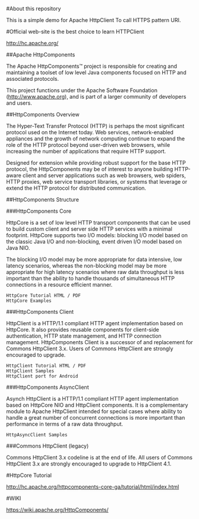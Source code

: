 #About this repository 

This is a simple demo for Apache HttpClient To call HTTPS pattern URI.

#Official web-site is the best choice to learn HTTPClient 

http://hc.apache.org/


##Apache HttpComponents

The Apache HttpComponents™ project is responsible for creating and maintaining a toolset of low level Java components focused on HTTP and associated protocols.

This project functions under the Apache Software Foundation (http://www.apache.org), and is part of a larger community of developers and users.

##HttpComponents Overview

The Hyper-Text Transfer Protocol (HTTP) is perhaps the most significant protocol used on the Internet today. Web services, network-enabled appliances and the growth of network computing continue to expand the role of the HTTP protocol beyond user-driven web browsers, while increasing the number of applications that require HTTP support.

Designed for extension while providing robust support for the base HTTP protocol, the HttpComponents may be of interest to anyone building HTTP-aware client and server applications such as web browsers, web spiders, HTTP proxies, web service transport libraries, or systems that leverage or extend the HTTP protocol for distributed communication.

##HttpComponents Structure

###HttpComponents Core

HttpCore is a set of low level HTTP transport components that can be used to build custom client and server side HTTP services with a minimal footprint. HttpCore supports two I/O models: blocking I/O model based on the classic Java I/O and non-blocking, event driven I/O model based on Java NIO.

The blocking I/O model may be more appropriate for data intensive, low latency scenarios, whereas the non-blocking model may be more appropriate for high latency scenarios where raw data throughput is less important than the ability to handle thousands of simultaneous HTTP connections in a resource efficient manner.

    HttpCore Tutorial HTML / PDF
    HttpCore Examples

###HttpComponents Client

HttpClient is a HTTP/1.1 compliant HTTP agent implementation based on HttpCore. It also provides reusable components for client-side authentication, HTTP state management, and HTTP connection management. HttpComponents Client is a successor of and replacement for Commons HttpClient 3.x. Users of Commons HttpClient are strongly encouraged to upgrade.

    HttpClient Tutorial HTML / PDF
    HttpClient Samples
    HttpClient port for Android

###HttpComponents AsyncClient

Asynch HttpClient is a HTTP/1.1 compliant HTTP agent implementation based on HttpCore NIO and HttpClient components. It is a complementary module to Apache HttpClient intended for special cases where ability to handle a great number of concurrent connections is more important than performance in terms of a raw data throughput.

    HttpAsyncClient Samples

###Commons HttpClient (legacy)

Commons HttpClient 3.x codeline is at the end of life. All users of Commons HttpClient 3.x are strongly encouraged to upgrade to HttpClient 4.1. 

#HttpCore Tutorial

http://hc.apache.org/httpcomponents-core-ga/tutorial/html/index.html

#WIKI

https://wiki.apache.org/HttpComponents/

